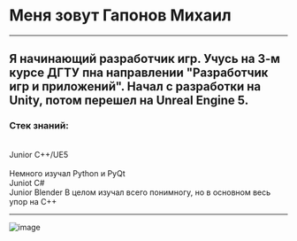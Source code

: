 # Меня зовут Гапонов Михаил

---

Я начинающий разработчик игр. Учусь на 3-м курсе ДГТУ пна направлении "Разработчик игр и приложений". Начал с разработки на Unity, потом перешел на Unreal Engine 5. 
---
### Стек знаний:
<br/> Junior С++/UE5  
<br/> Немного изучал Python и PyQt
<br/> Juniot С#
<br/> Junior Blender
В целом изучал всего понимногу, но в основном весь упор на C++


---
![image](https://user-images.githubusercontent.com/72517595/233494350-3c93ba61-4917-4577-8065-3e73d865d6ce.png)

